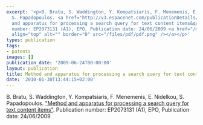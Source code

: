 ```yaml
---
excerpt: '<p>B. Bratu, S. Waddington, Y. Kompatsiaris, F. Menemenis, E. Nidelkou,
  S. Papadopoulos. <a href="http://v3.espacenet.com/publicationDetails/biblio?adjacent=true&amp;locale=en_EP&amp;FT=D&amp;date=20090624&amp;CC=EP&amp;NR=2073131A1&amp;KC=A1">&quot;Method
  and apparatus for processing a search query for text content items&quot;</a>. Publication
  number: EP2073131 (A1), EPO, Publication date: 24/06/2009 <a href="/mklab_people/papadop/pubs/EP2073131A1.pdf"><img
  align="top" alt="" border="0" src="/files/pdf/pdf.png" /></a></p>'
types: publication
tags:
- patents
images: []
publication_date: '2009-06-24T00:00:00'
layout: publication
title: Method and apparatus for processing a search query for text content items
date: '2010-01-30T13:44:15+02:00'
---
```

<p>B. Bratu, S. Waddington, Y. Kompatsiaris, F. Menemenis, E. Nidelkou, S. Papadopoulos. <a href="http://v3.espacenet.com/publicationDetails/biblio?adjacent=true&amp;locale=en_EP&amp;FT=D&amp;date=20090624&amp;CC=EP&amp;NR=2073131A1&amp;KC=A1">&quot;Method and apparatus for processing a search query for text content items&quot;</a>. Publication number: EP2073131 (A1), EPO, Publication date: 24/06/2009 <a href="/mklab_people/papadop/pubs/EP2073131A1.pdf"><img alt="" src="/files/pdf/pdf.png" /></a></p>
